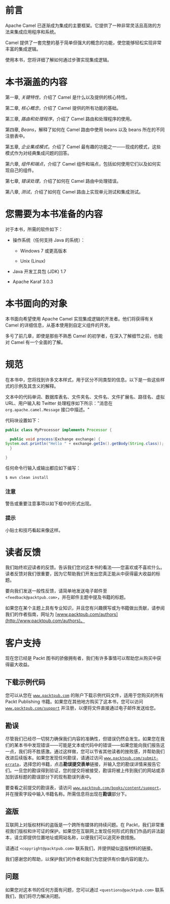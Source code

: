 # 前言

Apache Camel 已逐渐成为集成的主要框架。它提供了一种非常灵活且高效的方法来集成应用程序和系统。

Camel 提供了一套完整的基于简单但强大的概念的功能，使您能够轻松实现非常丰富的集成逻辑。

使用本书，您将详细了解如何通过步骤实现集成逻辑。

# 本书涵盖的内容

第一章, *关键特性*，介绍了 Camel 是什么以及提供的核心特性。

第二章, *核心概念*，介绍了 Camel 提供的所有功能的基础。

第三章, *路由和处理程序*，介绍了 Camel 路由和处理程序的使用。

第四章, *Beans*，解释了如何在 Camel 路由中使用 beans 以及 beans 所在的不同注册表中。

第五章, *企业集成模式*，介绍了 Camel 最有趣的功能之一——现成的模式，这些模式作为对经典集成问题的回答。

第六章, *组件和端点*，介绍了 Camel 组件和端点，包括如何使用它们以及如何实现自己的组件。

第七章, *错误处理*，介绍了如何在 Camel 路由中处理错误。

第八章, *测试*，介绍了如何在 Camel 路由上实现单元测试和集成测试。

# 您需要为本书准备的内容

对于本书，所需的软件如下：

+   操作系统（任何支持 Java 的系统）：

    +   Windows 7 或更高版本

    +   Unix (Linux)

+   Java 开发工具包 (JDK) 1.7

+   Apache Karaf 3.0.3

# 本书面向的对象

本书面向希望使用 Apache Camel 实现集成逻辑的开发者。他们将获得有关 Camel 的详细信息，从基本使用到自定义组件的开发。

多亏了前几章，即使是那些不熟悉 Camel 的初学者，在深入了解细节之前，也能对 Camel 有一个全面的了解。

# 规范

在本书中，您将找到许多文本样式，用于区分不同类型的信息。以下是一些这些样式的示例及其含义的解释。

文本中的代码单词、数据库表名、文件夹名、文件名、文件扩展名、路径名、虚拟 URL、用户输入和 Twitter 处理程序如下所示："消息在 `org.apache.camel.Message` 接口中描述。"

代码块设置如下：

```java
public class MyProcessor implements Processor {

  public void process(Exchange exchange) {
System.out.println("Hello " + exchange.getIn().getBody(String.class));
  }

}
```

任何命令行输入或输出都应如下编写：

```java
$ mvn clean install

```

### 注意

警告或重要注意事项以如下框中的形式出现。

### 提示

小贴士和技巧看起来像这样。

# 读者反馈

我们始终欢迎读者的反馈。告诉我们您对这本书的看法——您喜欢或不喜欢什么。读者反馈对我们很重要，因为它帮助我们开发出您真正能从中获得最大收益的标题。

要向我们发送一般性反馈，请简单地发送电子邮件至 `<feedback@packtpub.com>`，并在邮件主题中提及书籍的标题。

如果您在某个主题上具有专业知识，并且您有兴趣撰写或为书籍做出贡献，请参阅我们的作者指南，网址为 [www.packtpub.com/authors](http://www.packtpub.com/authors)。

# 客户支持

现在您已经是 Packt 图书的骄傲拥有者，我们有许多事情可以帮助您从购买中获得最大收益。

## 下载示例代码

您可以从您在 [`www.packtpub.com`](http://www.packtpub.com) 的账户下载示例代码文件，适用于您购买的所有 Packt Publishing 书籍。如果您在其他地方购买了这本书，您可以访问 [`www.packtpub.com/support`](http://www.packtpub.com/support) 并注册，以便将文件直接通过电子邮件发送给您。

## 勘误

尽管我们已经尽一切努力确保我们内容的准确性，但错误仍然会发生。如果您在我们的某本书中发现错误——可能是文本或代码中的错误——如果您能向我们报告这一点，我们将不胜感激。通过这样做，您可以节省其他读者的挫败感，并帮助我们改进后续版本。如果您发现任何勘误，请通过访问 [`www.packtpub.com/submit-errata`](http://www.packtpub.com/submit-errata)，选择您的书籍，点击**勘误提交表单**链接，并输入您的勘误详情来报告它们。一旦您的勘误得到验证，您的提交将被接受，勘误将被上传到我们的网站或添加到该标题的勘误部分下的现有勘误列表中。

要查看之前提交的勘误表，请访问 [`www.packtpub.com/books/content/support`](https://www.packtpub.com/books/content/support)，并在搜索字段中输入书籍名称。所需信息将出现在**勘误**部分下。

## 盗版

互联网上对版权材料的盗版是一个跨所有媒体的持续问题。在 Packt，我们非常重视我们版权和许可证的保护。如果您在互联网上发现任何形式的我们作品的非法副本，请立即提供位置地址或网站名称，以便我们可以追究补救措施。

请通过 `<copyright@packtpub.com>` 联系我们，并提供疑似盗版材料的链接。

我们感谢您的帮助，以保护我们的作者和我们为您提供有价值内容的能力。

## 问题

如果您对这本书的任何方面有问题，您可以通过 `<questions@packtpub.com>` 联系我们，我们将尽力解决问题。
